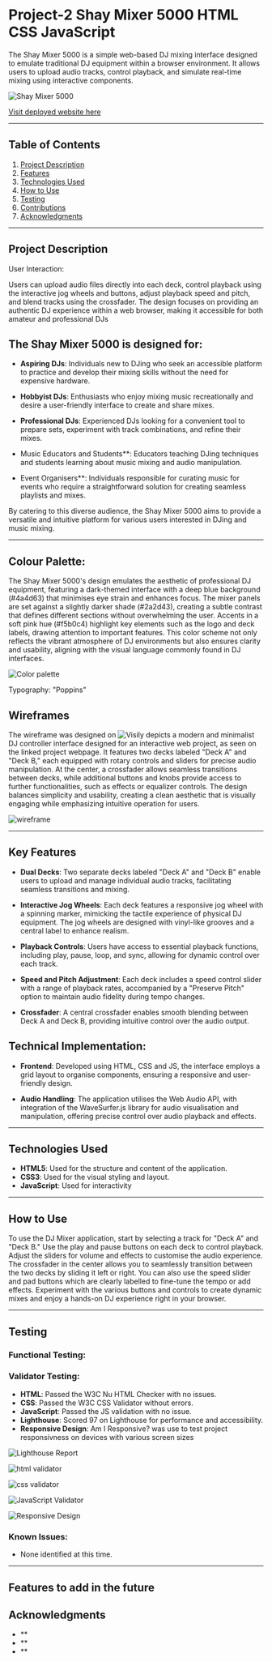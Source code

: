 # Project-2 Shay Mixer 5000 HTML CSS JavaScript



The Shay Mixer 5000 is a simple web-based DJ mixing interface designed to emulate traditional DJ equipment within a browser environment. It allows users to upload audio tracks, control playback, and simulate real-time mixing using interactive components.

![Shay Mixer 5000](https://github.com/shan-tel4/Project-2/blob/main/assets/images/shay%20mixer%205000.png?raw=true)

[Visit deployed website here](https://shan-tel4.github.io/Project-2/)

---

## Table of Contents

1. [Project Description](#project-description)
2. [Features](#key-features)
3. [Technologies Used](#technologies-used)
4. [How to Use](#how-to-use)
5. [Testing](#testing)
6. [Contributions](#contributions)
7. [Acknowledgments](#acknowledgments)


---

## Project Description


User Interaction:

Users can upload audio files directly into each deck, control playback using the interactive jog wheels and buttons, adjust playback speed and pitch, and blend tracks using the crossfader. The design focuses on providing an authentic DJ experience within a web browser, making it accessible for both amateur and professional DJs

## The Shay Mixer 5000 is designed for:

- **Aspiring DJs**: Individuals new to DJing who seek an accessible platform to practice and develop their mixing skills without the need for expensive hardware.

- **Hobbyist DJs**: Enthusiasts who enjoy mixing music recreationally and desire a user-friendly interface to create and share mixes.

- **Professional DJs**: Experienced DJs looking for a convenient tool to prepare sets, experiment with track combinations, and refine their mixes.

- Music Educators and Students**: Educators teaching DJing techniques and students learning about music mixing and audio manipulation.

- Event Organisers**: Individuals responsible for curating music for events who require a straightforward solution for creating seamless playlists and mixes.

By catering to this diverse audience, the Shay Mixer 5000 aims to provide a versatile and intuitive platform for various users interested in DJing and music mixing.

---


## Colour Palette:

The Shay Mixer 5000's design emulates the aesthetic of professional DJ equipment, featuring a dark-themed interface with a deep blue background (#4a4d63) that minimises eye strain and enhances focus. The mixer panels are set against a slightly darker shade (#2a2d43), creating a subtle contrast that defines different sections without overwhelming the user. Accents in a soft pink hue (#f5b0c4) highlight key elements such as the logo and deck labels, drawing attention to important features. This color scheme not only reflects the vibrant atmosphere of DJ environments but also ensures clarity and usability, aligning with the visual language commonly found in DJ interfaces. 

![Color palette](https://github.com/shan-tel4/Project-2/blob/main/assets/images/project%202%20colour%20palette.png?raw=true)

Typography: "Poppins" 

## Wireframes

The wireframe was designed on ![Visily](https://www.visily.ai/) depicts a modern and minimalist DJ controller interface designed for an interactive web project, as seen on the linked project webpage. It features two decks labeled "Deck A" and "Deck B," each equipped with rotary controls and sliders for precise audio manipulation. At the center, a crossfader allows seamless transitions between decks, while additional buttons and knobs provide access to further functionalities, such as effects or equalizer controls. The design balances simplicity and usability, creating a clean aesthetic that is visually engaging while emphasizing intuitive operation for users.

![wireframe](https://github.com/shan-tel4/Project-2/blob/main/assets/images/project%202%20wireframe.png?raw=true)

---

## Key Features

- **Dual Decks**: Two separate decks labeled "Deck A" and "Deck B" enable users to upload and manage individual audio tracks, facilitating seamless transitions and mixing.


- **Interactive Jog Wheels**: Each deck features a responsive jog wheel with a spinning marker, mimicking the tactile experience of physical DJ equipment. The jog wheels are designed with vinyl-like grooves and a central label to enhance realism.


- **Playback Controls**: Users have access to essential playback functions, including play, pause, loop, and sync, allowing for dynamic control over each track.



- **Speed and Pitch Adjustment**: Each deck includes a speed control slider with a range of playback rates, accompanied by a "Preserve Pitch" option to maintain audio fidelity during tempo changes.


- **Crossfader**: A central crossfader enables smooth blending between Deck A and Deck B, providing intuitive control over the audio output.


## Technical Implementation:

- **Frontend**: Developed using HTML, CSS and JS, the interface employs a grid layout to organise components, ensuring a responsive and user-friendly design.


- **Audio Handling**: The application utilises the Web Audio API, with integration of the WaveSurfer.js library for audio visualisation and manipulation, offering precise control over audio playback and effects.

---

## Technologies Used

- **HTML5**: Used for the structure and content of the application.  
- **CSS3**: Used for the visual styling and layout.  
- **JavaScript**: Used for interactivity 

---

## How to Use

To use the DJ Mixer application, start by selecting a track for "Deck A" and "Deck B." Use the play and pause buttons on each deck to control playback. Adjust the sliders for volume and effects to customise the audio experience. The crossfader in the center allows you to seamlessly transition between the two decks by sliding it left or right. You can also use the speed slider and pad buttons which are clearly labelled to fine-tune the tempo or add effects. Experiment with the various buttons and controls to create dynamic mixes and enjoy a hands-on DJ experience right in your browser.

---

## Testing

### Functional Testing:


### Validator Testing:

- **HTML**: Passed the W3C Nu HTML Checker with no issues.  
- **CSS**: Passed the W3C CSS Validator without errors.
- **JavaScript**: Passed the JS validation with no issue. 
- **Lighthouse**: Scored 97 on Lighthouse for performance and accessibility.
- **Responsive Design**: Am I Responsive? was use to test project responsivness on devices with various screen sizes

![Lighthouse Report](https://github.com/shan-tel4/Project-2/blob/main/assets/images/Lighthouse%20score.png?raw=true)

![html validator](https://github.com/shan-tel4/Project-2/blob/main/assets/images/html%20validator.png?raw=true)

![css validator](https://github.com/shan-tel4/Project-2/blob/main/assets/images/css%20validator.png?raw=true)

![JavaScript Validator](https://github.com/shan-tel4/Project-2/blob/main/assets/images/js%20validator.png?raw=true)

![Responsive Design](https://github.com/shan-tel4/Project-2/blob/main/assets/images/responsive%20image.png?raw=true)


### Known Issues:

- None identified at this time.

---

## Features to add in the future 


## Acknowledgments

- **
- **
- **
